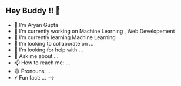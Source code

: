 ## Hey Buddy !! 👋
- 🙂 I’m Aryan Gupta
- 🔭 I’m currently working on Machine Learning , Web Developement
- 🌱 I’m currently learning Machine Learning
- 👯 I’m looking to collaborate on ...
- 🤔 I’m looking for help with ...
- 💬 Ask me about ...
- 📫 How to reach me: ...
- 😄 Pronouns: ...
- ⚡ Fun fact: ...
-->
